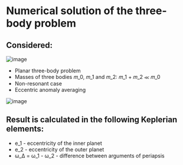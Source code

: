 # Numerical solution of the three-body problem

## Considered:
![image](https://github.com/IAV99/DoubleAveraged3BP/assets/131257018/004acc5a-6603-47eb-93cd-332139ae415b)
* Planar three-body problem
* Masses of three bodies 𝑚_0, 𝑚_1 and 𝑚_2: 𝑚_1 + 𝑚_2 ≪ 𝑚_0
* Non-resonant case
* Eccentric anomaly averaging

![image](https://github.com/IAV99/DoubleAveraged3BP/assets/131257018/a9f7aa79-b236-4ff7-a5e6-1cc9fc91ace6)


## Result is calculated in the following Keplerian elements:
* e_1 - eccentricity of the inner planet
* e_2 - eccentricity of the outer planet
* ω_Δ = ω_1 - ω_2 - difference between arguments of periapsis
